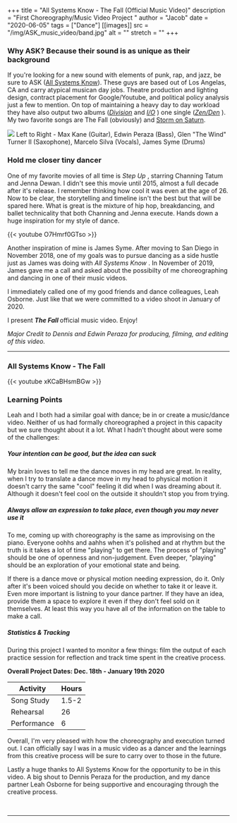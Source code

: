 +++
title = "All Systems Know - The Fall (Official Music Video)"
description = "First Choreography/Music Video Project "
author = "Jacob"
date = "2020-06-05"
tags = ["Dance"]
[[images]]
  src = "/img/ASK_music_video/band.jpg"
  alt = ""
  stretch = ""
+++


### Why ASK? Because their sound is as unique as their background

If you're looking for a new sound with elements of punk, rap, and jazz, be sure to ASK (<a href="https://allsystemsknow.bandcamp.com/album/i-o">All Systems Know</a>). These guys are based out of Los Angelas, CA and carry atypical musican day jobs. Theatre production and lighting design, contract placement for Google/Youtube, and political policy analysis just a few to mention. On top of maintaining a heavy day to day workload they have also output two albums (<i><a href="https://allsystemsknow.bandcamp.com/album/division">Division</a> </i> and <i> <a href="https://allsystemsknow.bandcamp.com/album/i-o">I/O</a> </i>) one single (<i><a href="https://allsystemsknow.bandcamp.com/track/zen-den">Zen/Den</a> </i>). My two favorite songs are The Fall (obviously) and <a href="https://www.youtube.com/watch?v=7uB6aSgAlss">Storm on Saturn</a>. 

<picture>
    <img src="/img/ASK_music_video/bandpic.jpg">
</picture>
Left to Right - Max Kane (Guitar), Edwin Peraza (Bass), Glen "The Wind" Turner II (Saxophone), Marcelo Silva (Vocals), James Syme (Drums)

### Hold me closer tiny dancer

One of my favorite movies of all time is <i> Step Up </I>, starring Channing Tatum and Jenna Dewan. I didn't see this movie until 2015, almost a full decade after it's release. I remember thinking how cool it was even at the age of 26. Now to be clear, the storytelling and timeline isn't the best but that will be spared here. What is great is the mixture of hip hop, breakdancing, and ballet technicality that both Channing and Jenna execute. Hands down a huge inspiration for my style of dance.  

{{< youtube O7Hmrf0GTso >}}

Another inspiration of mine is James Syme. After moving to San Diego in November 2018, one of my goals was to pursue dancing as a side hustle just as James was doing with <i> All Systems Know </i>. In November of 2019, James gave me a call and asked about the possibilty of me choreographing and dancing in one of their music videos.

I immediately called one of my good friends and dance colleagues, Leah Osborne. Just like that we were committed to a video shoot in January of 2020. 

I present <b> <i> The Fall </b> </i> official music video. Enjoy!

<i> Major Credit to Dennis and Edwin Peraza for producing, filming, and editing of this video. </i>

<!--more-->
---
### All Systems Know - The Fall 

{{< youtube xKCaBHsmBGw >}}

###  Learning Points

Leah and I both had a similar goal with dance; be in or create a music/dance video. Neither of us had formally choreographed a project in this capacity but we sure thought about it a lot. What I hadn't thought about were some of the challenges:
##### Your intention can be good, but the idea can suck
My brain loves to tell me the dance moves in my head are great. In reality, when I try to translate a dance move in my head to physical motion it doesn't carry the same "cool" feeling it did when I was dreaming about it. Although it doesn't feel cool on the outside it shouldn't stop you from trying. 

##### Always allow an expression to take place, even though you may never use it
To me, coming up with choreography is the same as improvising on the piano. Everyone oohhs and aahhs when it's polished and at rhythm but the truth is it takes a lot of time "playing" to get there. The process of "playing" should be one of openness and non-judgement. Even deeper, "playing" should be an exploration of your emotional state and being. 

If there is a dance move or physical motion needing expression, do it. Only after it's been voiced should you decide on whether to take it or leave it. Even more important is listning to your dance partner. If they have an idea, provide them a space to explore it even if they don't feel sold on it themselves. At least this way you have all of the information on the table to make a call.

##### Statistics & Tracking

During this project I wanted to monitor a few things: film the output of each practice session for reflection and track time spent in the creative process.

<b> Overall Project Dates: Dec. 18th - January 19th 2020 </b>

  Activity | Hours
--------|------
Song Study | 1.5-2
Rehearsal | 26
Performance | 6


Overall, I'm very pleased with how the choreography and execution turned out. I can officially say I was in a music video as a dancer and the learnings from this creative process will be sure to carry over to those in the future. 

Lastly a huge thanks to All Systems Know for the opportunity to be in this video. A big shout to Dennis Peraza for the production, and my dance partner Leah Osborne for being supportive and encouraging through the creative process.



<br>


---
